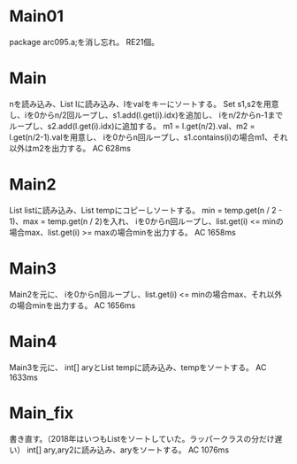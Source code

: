 # Main01
package arc095.a;を消し忘れ。
RE21個。

# Main
nを読み込み、List<Info> lに読み込み、lをvalをキーにソートする。
Set<Integer> s1,s2を用意し、iを0からn/2回ループし、s1.add(l.get(i).idx)を追加し、
iをn/2からn-1までループし、s2.add(l.get(i).idx)に追加する。
m1 = l.get(n/2).val、m2 = l.get(n/2-1).valを用意し、
iを0からn回ループし、s1.contains(i)の場合m1、それ以外はm2を出力する。
AC 628ms

# Main2
List<Integer> listに読み込み、List<Integer> tempにコピーしソートする。
min = temp.get(n / 2 - 1)、max = temp.get(n / 2)を入れ、
iを0からn回ループし、list.get(i) <= minの場合max、list.get(i) >= maxの場合minを出力する。
AC 1658ms

# Main3
Main2を元に、
iを0からn回ループし、list.get(i) <= minの場合max、それ以外の場合minを出力する。
AC 1656ms

# Main4
Main3を元に、
int[] aryとList<Integer> tempに読み込み、tempをソートする。
AC 1633ms

# Main\_fix
書き直す。（2018年はいつもList<Integer>をソートしていた。ラッパークラスの分だけ遅い）
int[] ary,ary2に読み込み、aryをソートする。
AC 1076ms

